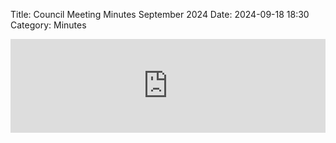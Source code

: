 Title: Council Meeting Minutes September 2024
Date: 2024-09-18 18:30
Category: Minutes

<embed width=100% style="height: -webkit-fill-available" src="https://docs.google.com/document/d/e/2PACX-1vRZCYOclgPm6M3rgz6FHvVsGoHwVyYCaoijmzrNWBkurEw_Gg_SV5Pg1GQUSWmrmvbX7VcIwqaINQl_/pub?embedded=true"></embed>
